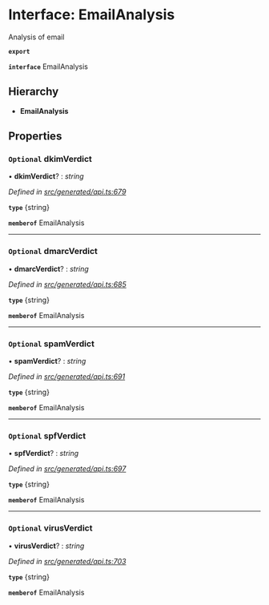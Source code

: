 # Interface: EmailAnalysis

Analysis of email

**`export`** 

**`interface`** EmailAnalysis

## Hierarchy

* **EmailAnalysis**

## Properties

### `Optional` dkimVerdict

• **dkimVerdict**? : *string*

*Defined in [src/generated/api.ts:679](https://github.com/mailslurp/mailslurp-client-ts-js/blob/6b83217/src/generated/api.ts#L679)*

**`type`** {string}

**`memberof`** EmailAnalysis

___

### `Optional` dmarcVerdict

• **dmarcVerdict**? : *string*

*Defined in [src/generated/api.ts:685](https://github.com/mailslurp/mailslurp-client-ts-js/blob/6b83217/src/generated/api.ts#L685)*

**`type`** {string}

**`memberof`** EmailAnalysis

___

### `Optional` spamVerdict

• **spamVerdict**? : *string*

*Defined in [src/generated/api.ts:691](https://github.com/mailslurp/mailslurp-client-ts-js/blob/6b83217/src/generated/api.ts#L691)*

**`type`** {string}

**`memberof`** EmailAnalysis

___

### `Optional` spfVerdict

• **spfVerdict**? : *string*

*Defined in [src/generated/api.ts:697](https://github.com/mailslurp/mailslurp-client-ts-js/blob/6b83217/src/generated/api.ts#L697)*

**`type`** {string}

**`memberof`** EmailAnalysis

___

### `Optional` virusVerdict

• **virusVerdict**? : *string*

*Defined in [src/generated/api.ts:703](https://github.com/mailslurp/mailslurp-client-ts-js/blob/6b83217/src/generated/api.ts#L703)*

**`type`** {string}

**`memberof`** EmailAnalysis
